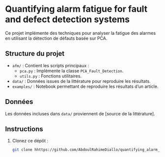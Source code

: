 # Quantifying alarm fatigue for fault and defect detection systems

Ce projet implémente des techniques pour analyser la fatigue des alarmes en utilisant la détection de défauts basée sur PCA.

## Structure du projet
- `afm/` : Contient les scripts principaux :
  - `pca.py` : Implémente la classe `PCA_Fault_Detection`.
  - `utils.py` : Fonctions utilitaires.
- `data/` : Données issues de la littérature pour reproduire les résultats.
- `examples/` : Notebook permettant de reproduire les résultats d’un article.

## Données
Les données incluses dans `data/` proviennent de [source de la littérature].

## Instructions
1. Clonez ce dépôt :
   ```bash
   git clone hhttps://github.com/AbdoulRahimeDiallo/quantifying_alarm_fatigue_in_fault_and_defect_detection_systems.git
